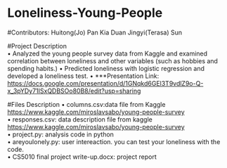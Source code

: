 # Loneliness-Young-People
#Contributors:
 Huitong(Jo) Pan
 Kia Duan
 Jingyi(Terasa) Sun
    
#Project Description  
•	Analyzed the young people survey data from Kaggle and examined correlation between loneliness and other variables 
(such as hobbies and spending habits.)
•	Predicted loneliness with logistic regression and developed a loneliness test.
•	***Presentation Link: https://docs.google.com/presentation/d/1GNqkd6GEl3T9vdlZ9o-Q-x_3pYDy71ISxQDBSOo80B8/edit?usp=sharing
   
#Files Description 
•	columns.csv:data file from Kaggle https://www.kaggle.com/miroslavsabo/young-people-survey    
•	responses.csv: data description file from kaggle https://www.kaggle.com/miroslavsabo/young-people-survey    
•	project.py: analysis code in python    
•	areyoulonely.py: user intereaction. you can test your loneliness with the code.    
•	CS5010 final project write-up.docx: project report
